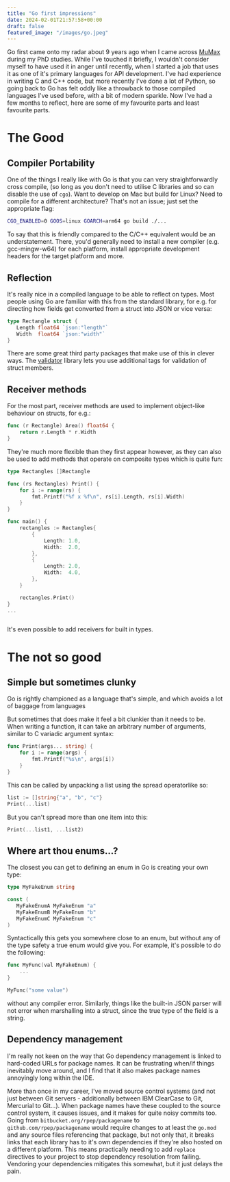```yaml
---
title: "Go first impressions"
date: 2024-02-01T21:57:58+00:00
draft: false
featured_image: "/images/go.jpeg"
---
```


Go first came onto my radar about 9 years ago when I came across [MuMax](https://github.com/mumax/3) during my PhD studies. While I've touched it briefly, I wouldn't consider myself to have used it in anger until recently, when I started a job that uses it as one of it's primary languages for API development. I've had experience in writing C and C++ code, but more recently I've done a lot of Python,
so going back to Go has felt oddly like a throwback to those compiled languages I've used before, with a bit of modern sparkle. Now I've had a few months to reflect, here are some of my favourite parts and least favourite parts.

# The Good

## Compiler Portability

One of the things I really like with Go is that you can very straightforwardly cross compile, (so long as you don't need to utilise C libraries and so can disable the use of `cgo`). Want to develop on Mac but build for Linux? Need to compile for a different architecture? That's not an issue; just set the appropriate flag:

```bash
CGO_ENABLED=0 GOOS=linux GOARCH=arm64 go build ./...
```

To say that this is friendly compared to the C/C++ equivalent would be an understatement. There, you'd generally need to install a new compiler (e.g. gcc-mingw-w64) for each platform, install appropriate development headers for the target platform and more.

## Reflection

It's really nice in a compiled language to be able to reflect on types. Most people using Go are familiar with this from the standard library, for e.g. for directing how fields get converted from a struct into JSON or vice versa:

```go
type Rectangle struct {
   Length float64 `json:"length"`
   Width  float64 `json:"width"`
}
```

There are some great third party packages that make use of this in clever ways. The [validator](https://github.com/go-playground/validator) library lets you use additional tags for validation of struct members.

## Receiver methods

For the most part, receiver methods are used to implement object-like behaviour on structs, for e.g.:

```go
func (r Rectangle) Area() float64 {
    return r.Length * r.Width
}
```

They're much more flexible than they first appear however, as they can also be used to add methods that operate on composite types which is quite fun:

```go
type Rectangles []Rectangle

func (rs Rectangles) Print() {
    for i := range(rs) {
        fmt.Printf("%f x %f\n", rs[i].Length, rs[i].Width)
    }
}

func main() {
	rectangles := Rectangles{
		{
			Length: 1.0,
			Width:  2.0,
		},
		{
			Length: 2.0,
			Width:  4.0,
		},
	}

	rectangles.Print()
}
... 



```

It's even possible to add receivers for built in types.

# The not so good

## Simple but sometimes clunky

Go is rightly championed as a language that's simple, and which avoids a lot of baggage from languages

But sometimes that does make it feel a bit clunkier than it needs to be. When writing a function, it can take an arbitrary number of arguments, similar to C variadic argument syntax:

```go
func Print(args... string) {
    for i := range(args) {
        fmt.Printf("%s\n", args[i])
    }
}
```

This can be called by unpacking a list using the spread operatorlike so:

```go
list := []string{"a", "b", "c"}
Print(...list)
```

But you can't spread more than one item into this:

```go
Print(...list1, ...list2)
```

## Where art thou enums...?

The closest you can get to defining an enum in Go is creating your own type:

```go
type MyFakeEnum string

const (
   MyFakeEnumA MyFakeEnum "a"
   MyFakeEnumB MyFakeEnum "b"
   MyFakeEnumC MyFakeEnum "c"
)
```

Syntactically this gets you somewhere close to an enum, but without any of the type safety a true enum would give you. For example, it's possible to do the following:

```go
func MyFunc(val MyFakeEnum) {
    ...
}

MyFunc("some value")
```

without any compiler error. Similarly, things like the built-in JSON parser will not error when marshalling into a struct, since the true type of the field is a string.

## Dependency management

I'm really not keen on the way that Go dependency management is linked to hard-coded URLs for package names. It can be frustrating when/if things inevitably move around, and I find that it also makes package names annoyingly long within the IDE.

More than once in my career, I've moved source control systems (and not just between Git servers - additionally between IBM ClearCase to Git, Mercurial to Git...). When package names have these coupled to the source control system, it causes issues, and it makes for quite noisy commits too. Going from `bitbucket.org/rpep/packagename` to `github.com/rpep/packagename`
would require changes to at least the `go.mod` and any source files referencing that package, but not only that, it breaks links that each library has to it's own dependencies if they're also hosted on a different platform. This means practically needing to add `replace` directives to your project to stop dependency resolution from failing. Vendoring your dependencies mitigates this somewhat, but it just delays the pain.
